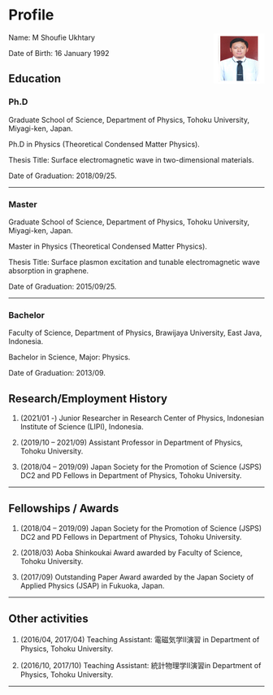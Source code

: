 # Profile


<img align="right" width="100" height="100" src="figures/foto.jpg">

Name: M Shoufie Ukhtary

Date of Birth: 16 January 1992

## Education

### Ph.D
Graduate School of Science, Department of Physics, Tohoku University, Miyagi-ken, Japan.

Ph.D in Physics (Theoretical Condensed Matter Physics).

Thesis Title: Surface electromagnetic wave in two-dimensional materials. 

Date of Graduation: 2018/09/25.

---

### Master

Graduate School of Science, Department of Physics, Tohoku University, Miyagi-ken, Japan.

Master in Physics (Theoretical Condensed Matter Physics).

Thesis Title: Surface plasmon excitation and tunable electromagnetic wave absorption in graphene. 

Date of Graduation: 2015/09/25.

---

### Bachelor 

Faculty of Science, Department of Physics, Brawijaya University, East Java, Indonesia.

Bachelor in Science, Major: Physics.

Date of Graduation: 2013/09. 


## Research/Employment History

1.	(2021/01 -) Junior Researcher in Research Center of Physics, Indonesian Institute of Science (LIPI), Indonesia.

2.	(2019/10 – 2021/09) Assistant Professor in Department of Physics, Tohoku University.

3.	(2018/04 – 2019/09) Japan Society for the Promotion of Science (JSPS) DC2 and PD Fellows in Department of Physics, Tohoku University. 

---

## Fellowships / Awards

1.	(2018/04 – 2019/09) Japan Society for the Promotion of Science (JSPS) DC2 and PD Fellows in Department of Physics, Tohoku University. 

2.	(2018/03) Aoba Shinkoukai Award awarded by Faculty of Science, Tohoku University.

3.	(2017/09) Outstanding Paper Award awarded by the Japan Society of Applied Physics (JSAP) in Fukuoka, Japan.

---

## Other activities

1.	(2016/04, 2017/04) Teaching Assistant: 電磁気学II演習 in Department of Physics, Tohoku University. 

2.	(2016/10, 2017/10) Teaching Assistant: 統計物理学II演習in Department of Physics, Tohoku University. 

---

